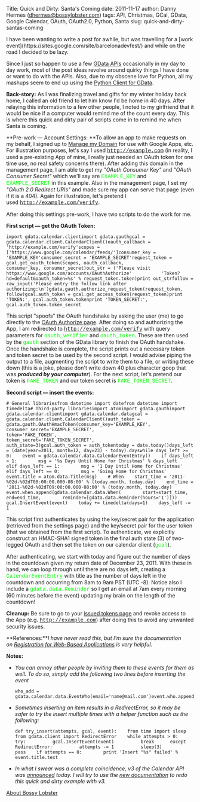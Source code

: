 Title: Quick and Dirty: Santa's Coming
date: 2011-11-17
author: Danny Hermes (dhermes@bossylobster.com)
tags: API, Christmas, GCal, GData, Google Calendar, OAuth, OAuth2.0, Python, Santa
slug: quick-and-dirty-santas-coming

<p>
I have been wanting to write a post for awhile, but was travelling for a
[work event](https://sites.google.com/site/barcelonadevfest/) and while
on the road I decided to be lazy.  
  
Since I just so happen to use a few [GData
APIs](http://code.google.com/apis/gdata/) occasionally in my day to day
work, most of the post ideas revolve around quirky things I have done or
want to do with the APIs. Also, due to my obscene love for Python, all
my mashups seem to end up using the [Python Client for
GData](http://code.google.com/p/gdata-python-client/).  
  
**Back-story:** As I was finalizing travel and gifts for my winter
holiday back home, I called an old friend to let him know I'd be home in
40 days. After relaying this information to a few other people, I noted
to my girlfriend that it would be nice if a computer would remind me of
the count every day. This is where this quick and dirty pair of scripts
come in to remind me when Santa is coming.  
  
**Pre-work — Account Settings: **To allow an app to make requests on my
behalf, I signed up to [Manage my
Domain](https://accounts.google.com/ManageDomains) for use with Google
Apps, etc. For illustration purposes, let's say I used <span
class="Apple-style-span"
style="color: lime; font-family: 'Courier New', Courier, monospace;">http://example.com</span> (in
reality, I used a pre-existing App of mine, I really just needed an
OAuth token for one time use, no real safety concerns there). After
adding this domain in the management page, I am able to get my *"OAuth
Consumer Key"* and *"OAuth Consumer Secret"* which we'll say are <span
class="Apple-style-span"
style="color: lime; font-family: 'Courier New', Courier, monospace;">EXAMPLE\_KEY</span> and
<span class="Apple-style-span"
style="color: lime; font-family: 'Courier New', Courier, monospace;">EXAMPLE\_SECRET</span> in
this example. Also in the management page, I set my *"OAuth 2.0 Redirect
URIs"* and made sure my app can serve that page (even if it is a 404).
Again for illustration, let's pretend I used <span
class="Apple-style-span"
style="color: lime; font-family: 'Courier New', Courier, monospace;">http://example.com/verify</span>.  
  
After doing this settings pre-work, I have two scripts to do the work
for me.  
  
**First script — get the OAuth Token:**  

~~~~ {.prettyprint style="background-color: white;"}
import gdata.calendar.clientimport gdata.gauthgcal = gdata.calendar.client.CalendarClient()oauth_callback = 'http://example.com/verify'scopes = ['https://www.google.com/calendar/feeds/']consumer_key = 'EXAMPLE_KEY'consumer_secret = 'EXAMPLE_SECRET'request_token = gcal.get_oauth_token(scopes, oauth_callback,                                     consumer_key, consumer_secret)out_str = ('Please visit https://www.google.com/accounts/OAuthAuthorize'           'Token?hd=default&oauth_token=%s' % request_token.token)print out_strfollow = raw_input('Please entry the follow link after authorizing:\n')gdata.gauth.authorize_request_token(request_token, follow)gcal.auth_token = gcal.get_access_token(request_token)print 'TOKEN:', gcal.auth_token.tokenprint 'TOKEN_SECRET:', gcal.auth_token.token_secret
~~~~

This script "spoofs" the OAuth handshake by asking the user (me) to go
directly to the [OAuth Authorize
page](https://www.google.com/accounts/OAuthAuthorizeToken). After doing
so and authorizing the App, I am redirected to <span
class="Apple-style-span"
style="color: lime; font-family: 'Courier New', Courier, monospace;">http://example.com/verify</span> with
query parameters for <span class="Apple-style-span"
style="color: lime; font-family: 'Courier New', Courier, monospace;">oauth\_verifier</span>
and <span class="Apple-style-span"
style="color: lime; font-family: 'Courier New', Courier, monospace;">oauth\_token</span>.
These are then used by the <span class="Apple-style-span"
style="color: lime; font-family: 'Courier New', Courier, monospace;">gauth</span>
section of the GData library to finish the OAuth handshake. Once the
handshake is complete, the script prints out a necessary token and token
secret to be used by the second script. I would advise piping the output
to a file, augmenting the script to write them to a file, or writing
these down (this is a joke, please don't write down 40 plus character
goop that was ***produced by your computer***). For the next script,
let's pretend our token is <span class="Apple-style-span"
style="color: lime; font-family: 'Courier New', Courier, monospace;">FAKE\_TOKEN</span> and
our token secret is <span class="Apple-style-span"
style="color: lime; font-family: 'Courier New', Courier, monospace;">FAKE\_TOKEN\_SECRET</span>.  
  
**Second script — insert the events:**  

~~~~ {.prettyprint style="background-color: white;"}
# General librariesfrom datetime import datefrom datetime import timedelta# Third-party librariesimport atomimport gdata.gauthimport gdata.calendar.clientimport gdata.calendar.datagcal = gdata.calendar.client.CalendarClient()auth_token = gdata.gauth.OAuthHmacToken(consumer_key='EXAMPLE_KEY',                                        consumer_secret='EXAMPLE_SECRET',                                        token='FAKE_TOKEN',                                        token_secret='FAKE_TOKEN_SECRET',                                        auth_state=3)gcal.auth_token = auth_tokentoday = date.today()days_left = (date(year=2011, month=12, day=23) - today).dayswhile days_left >= 0:    event = gdata.calendar.data.CalendarEventEntry()    if days_left > 1:        msg = '%s Days Until Home for Christmas' % days_left    elif days_left == 1:        msg = '1 Day Until Home for Christmas'    elif days_left == 0:        msg = 'Going Home for Christmas'    event.title = atom.data.Title(msg)    # When    start_time = '2011-%02d-%02dT08:00:00.000-08:00' % (today.month, today.day)    end_time = '2011-%02d-%02dT09:00:00.000-08:00' % (today.month, today.day)    event.when.append(gdata.calendar.data.When(        start=start_time,        end=end_time,        reminder=[gdata.data.Reminder(hours='1')]))    gcal.InsertEvent(event)    today += timedelta(days=1)    days_left -= 1
~~~~

This script first authenticates by using the key/secret pair for the
application (retrieved from the settings page) and the key/secret pair
for the user token (that we obtained from the first script). To
authenticate, we explicitly construct an HMAC-SHA1 signed token in the
final auth state (3) of two-legged OAuth and then set the token on our
calendar client (<span class="Apple-style-span"
style="color: lime; font-family: 'Courier New', Courier, monospace;">gcal</span>).  
  
After authenticating, we start with today and figure out the number of
days in the countdown given my return date of December 23, 2011. With
these in hand, we can loop through until there are no days left,
creating a <span class="Apple-style-span"
style="color: lime; font-family: 'Courier New', Courier, monospace;">CalendarEventEntry</span>
with title as the number of days left in the countdown and occurring
from 8am to 9am PST (UTC -8). Notice also I include a <span
class="Apple-style-span"
style="color: lime; font-family: 'Courier New', Courier, monospace;">gdata.data.Reminder</span>
so I get an email at 7am every morning (60 minutes before the
event) updating my brain on the length of the countdown!  
  
**Cleanup:** Be sure to go to your [issued tokens
page](https://accounts.google.com/IssuedAuthSubTokens) and revoke access
to the App (e.g. <span class="Apple-style-span"
style="color: lime; font-family: 'Courier New', Courier, monospace;">http://example.com</span>)
after doing this to avoid any unwanted security issues.  

<div>

  
**References:***I have never read this, but I'm sure the documentation
on [Registration for Web-Based
Applications](http://code.google.com/apis/accounts/docs/RegistrationForWebAppsAuto.html) is
very helpful.*  
  
**Notes:**  
-   *You can annoy other people by inviting them to these events for
    them as well. To do so, simply add the following two lines before
    inserting the event*  

    ~~~~ {.prettyprint style="background-color: white;"}
    who_add = gdata.calendar.data.EventWho(email='name@mail.com')event.who.append(who_add)
    ~~~~

-   *Sometimes inserting an item results in a RedirectError, so it may
    be safer to try the insert multiple times with a helper function
    such as the following:*  

    ~~~~ {.prettyprint style="background-color: white;"}
    def try_insert(attempts, gcal, event):    from time import sleep    from gdata.client import RedirectError    while attempts > 0:      try:          gcal.InsertEvent(event)          break      except RedirectError:          attempts -= 1          sleep(3)          pass    if attempts == 0:        print 'Insert "%s" failed' % event.title.text
    ~~~~

-   *In what I swear was a complete coincidence, v3 of the Calendar API
    was
    [announced](http://googleappsdeveloper.blogspot.com/2011/11/introducing-next-version-of-google.html)
    today. I will try to use the [new
    documentation](https://code.google.com/apis/calendar/v3/getting_started.html)
    to redo this quick and dirty example with v3.*

</div>

[About Bossy Lobster](https://profiles.google.com/114760865724135687241)

</p>

